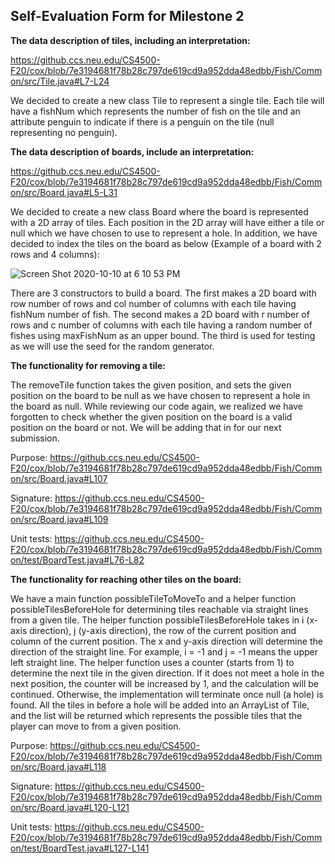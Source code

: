 ## Self-Evaluation Form for Milestone 2
**The data description of tiles, including an interpretation:**

https://github.ccs.neu.edu/CS4500-F20/cox/blob/7e3194681f78b28c797de619cd9a952dda48edbb/Fish/Common/src/Tile.java#L7-L24

We decided to create a new class Tile to represent a single tile. Each tile will have a fishNum which represents the number of fish on the tile and an attribute penguin to indicate if there is a penguin on the tile (null representing no penguin).

**The data description of boards, include an interpretation:**

https://github.ccs.neu.edu/CS4500-F20/cox/blob/7e3194681f78b28c797de619cd9a952dda48edbb/Fish/Common/src/Board.java#L5-L31

We decided to create a new class Board where the board is represented with a 2D array of tiles. Each position in the 2D array will have either a tile or null which we have chosen to use to represent a hole. In addition, we have decided to index the tiles on the board as below (Example of a board with 2 rows and 4 columns):

![Screen Shot 2020-10-10 at 6 10 53 PM](https://media.github.ccs.neu.edu/user/7627/files/adf25480-0b24-11eb-9ca3-a284b1bbd1bd)

There are 3 constructors to build a board. The first makes a 2D board with row number of rows and col number of columns with each tile having fishNum number of fish. The second makes a 2D board with r number of rows and c number of columns with each tile having a random number of fishes using maxFishNum as an upper bound. The third is used for testing as we will use the seed for the random generator.

**The functionality for removing a tile:**

The removeTile function takes the given position, and sets the given position on the board to be null as we have chosen to represent a hole in the board as null. While reviewing our code again, we realized we have forgotten to check whether the given position on the board is a valid position on the board or not. We will be adding that in for our next submission.

Purpose: 
https://github.ccs.neu.edu/CS4500-F20/cox/blob/7e3194681f78b28c797de619cd9a952dda48edbb/Fish/Common/src/Board.java#L107

Signature: 
https://github.ccs.neu.edu/CS4500-F20/cox/blob/7e3194681f78b28c797de619cd9a952dda48edbb/Fish/Common/src/Board.java#L109

Unit tests: 
https://github.ccs.neu.edu/CS4500-F20/cox/blob/7e3194681f78b28c797de619cd9a952dda48edbb/Fish/Common/test/BoardTest.java#L76-L82

**The functionality for reaching other tiles on the board:**

We have a main function possibleTileToMoveTo and a helper function possibleTilesBeforeHole for determining tiles reachable via straight lines from a given tile. The helper function possibleTilesBeforeHole takes in i (x-axis direction), j (y-axis direction), the row of the current position and column of the current position. The x and y-axis direction will determine the direction of the straight line. For example, i = -1 and j = -1 means the upper left straight line. The helper function uses a counter (starts from 1) to determine the next tile in the given direction. If it does not meet a hole in the next position, the counter will be increased by 1, and the calculation will be continued. Otherwise, the implementation will terminate once null (a hole) is found. All the tiles in before a hole will be added into an ArrayList of Tile, and the list will be returned which represents the possible tiles that the player can move to from a given position.

Purpose: 
https://github.ccs.neu.edu/CS4500-F20/cox/blob/7e3194681f78b28c797de619cd9a952dda48edbb/Fish/Common/src/Board.java#L118

Signature: 
https://github.ccs.neu.edu/CS4500-F20/cox/blob/7e3194681f78b28c797de619cd9a952dda48edbb/Fish/Common/src/Board.java#L120-L121

Unit tests: 
https://github.ccs.neu.edu/CS4500-F20/cox/blob/7e3194681f78b28c797de619cd9a952dda48edbb/Fish/Common/test/BoardTest.java#L127-L141

